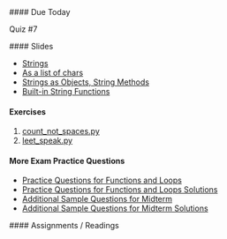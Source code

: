 <article class="due" markdown="block">
####  Due Today

Quiz #7

<!--
* Homework
-->

</article>

<article class="slides" markdown="block">
####  Slides


* [Strings](classes/13/strings.html)
* [As a list of chars](classes/13/strings_as_list.html)
* [Strings as Objects, String Methods](classes/16/strings_as_objects.html)
* [Built-in String Functions](classes/16/strings_built_in_functions.html)

#### Exercises

1. [count_not_spaces.py](code/strings/count_not_spaces.py)
2. [leet_speak.py](code/strings/leet_speak.py)

#### More Exam Practice Questions

* [Practice Questions for Functions and Loops](resources/handouts/midterm_1/midterm_functions_loops_practice.pdf)
* [Practice Questions for Functions and Loops Solutions](resources/handouts/midterm_1/midterm_functions_loops_practice_solutions.pdf)
* [Additional Sample Questions for Midterm](resources/handouts/midterm_1/midterm_1_additional_practice.pdf)
* [Additional Sample Questions for Midterm Solutions](resources/handouts/midterm_1/midterm_1_additional_practice_solutions.pdf)

<!--
* [Slides](classes/01/intro.html)
-->

</article>

<article class="assignments" markdown="block">
####  Assignments / Readings		


<!--
Readings

* Read {{ site.bookq }} - Chapter 1

Assignments 

1. [questions.py](homework/hw01/questions.py) - 9 points
-->
</article>


